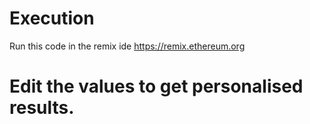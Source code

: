 # Execution
Run this code in the remix ide https://remix.ethereum.org

# Edit the values to get personalised results.

